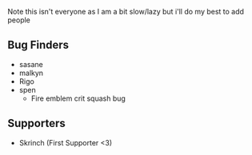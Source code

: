 Note this isn't everyone as I am a bit slow/lazy but i'll do my best to add people
## Bug Finders
- sasane
- malkyn
- Rigo
- spen
  - Fire emblem crit squash bug
## Supporters
- Skrinch (First Supporter <3)
